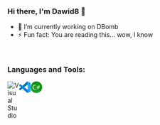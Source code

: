 ### Hi there, I'm Dawid8 👋

- 🔭 I’m currently working on DBomb
- ⚡ Fun fact: You are reading this... wow, I know
<br />

### Languages and Tools:
[<img align="left" alt="Visual Studio" width="26px" src="https://icons-for-free.com/iconfiles/png/512/2015+microsoft+visualstudio+icon-1320192290698095218.png" />][nothing]
[<img align="left" alt="Visual Studio Code" width="26px" src="https://raw.githubusercontent.com/github/explore/80688e429a7d4ef2fca1e82350fe8e3517d3494d/topics/visual-studio-code/visual-studio-code.png" />][nothing]
[<img align="left" alt="C#" width="26px" src="https://raw.githubusercontent.com/github/explore/80688e429a7d4ef2fca1e82350fe8e3517d3494d/topics/csharp/csharp.png" />][nothing]

[nothing]: #

<!--
**Dawid8plc/Dawid8plc** is a ✨ _special_ ✨ repository because its `README.md` (this file) appears on your GitHub profile.

Here are some ideas to get you started:

- 🔭 I’m currently working on ...
- 🌱 I’m currently learning ...
- 👯 I’m looking to collaborate on ...
- 🤔 I’m looking for help with ...
- 💬 Ask me about ...
- 📫 How to reach me: ...
- 😄 Pronouns: ...
- ⚡ Fun fact: ...
-->
